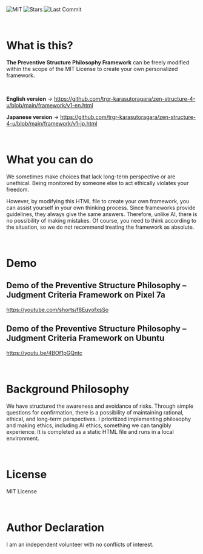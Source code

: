 ![MIT](https://img.shields.io/github/license/trgr-karasutoragara/zen-structure-4-u)
![Stars](https://img.shields.io/github/stars/trgr-karasutoragara/zen-structure-4-u?style=social)
![Last Commit](https://img.shields.io/github/last-commit/trgr-karasutoragara/zen-structure-4-u)

<br>

# What is this?
**The Preventive Structure Philosophy Framework** can be freely modified within the scope of the MIT License to create your own personalized framework.

<br>

**English version** → https://github.com/trgr-karasutoragara/zen-structure-4-u/blob/main/framework/v1-en.html

**Japanese version** → https://github.com/trgr-karasutoragara/zen-structure-4-u/blob/main/framework/v1-jp.html

<br>

# What you can do
We sometimes make choices that lack long-term perspective or are unethical. Being monitored by someone else to act ethically violates your freedom.

However, by modifying this HTML file to create your own framework, you can assist yourself in your own thinking process. Since frameworks provide guidelines, they always give the same answers. Therefore, unlike AI, there is no possibility of making mistakes. Of course, you need to think according to the situation, so we do not recommend treating the framework as absolute.

<br>

# Demo
## Demo of the Preventive Structure Philosophy – Judgment Criteria Framework on Pixel 7a

https://youtube.com/shorts/f8EuyofxsSo

## Demo of the Preventive Structure Philosophy – Judgment Criteria Framework on Ubuntu

https://youtu.be/4BOf1pGQntc

<br>

# Background Philosophy
We have structured the awareness and avoidance of risks. Through simple questions for confirmation, there is a possibility of maintaining rational, ethical, and long-term perspectives. I prioritized implementing philosophy and making ethics, including AI ethics, something we can tangibly experience. It is completed as a static HTML file and runs in a local environment.

<br>

# License
MIT License

<br>

# Author Declaration
I am an independent volunteer with no conflicts of interest.
